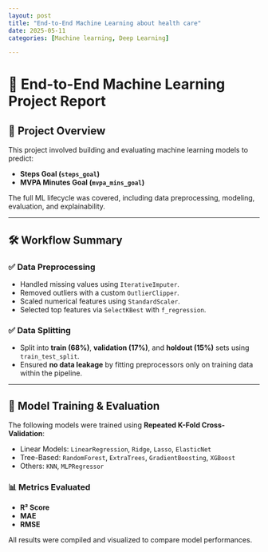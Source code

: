 ```yaml
---
layout: post
title: "End-to-End Machine Learning about health care"
date: 2025-05-11
categories: [Machine learning, Deep Learning]

---
```

# 🧠 End-to-End Machine Learning Project Report

## 📌 Project Overview

This project involved building and evaluating machine learning models to predict:
- **Steps Goal (`steps_goal`)**
- **MVPA Minutes Goal (`mvpa_mins_goal`)**

The full ML lifecycle was covered, including data preprocessing, modeling, evaluation, and explainability.

---

## 🛠️ Workflow Summary

### ✅ Data Preprocessing
- Handled missing values using `IterativeImputer`.
- Removed outliers with a custom `OutlierClipper`.
- Scaled numerical features using `StandardScaler`.
- Selected top features via `SelectKBest` with `f_regression`.

### ✅ Data Splitting
- Split into **train (68%)**, **validation (17%)**, and **holdout (15%)** sets using `train_test_split`.
- Ensured **no data leakage** by fitting preprocessors only on training data within the pipeline.

---

## 🤖 Model Training & Evaluation

The following models were trained using **Repeated K-Fold Cross-Validation**:
- Linear Models: `LinearRegression`, `Ridge`, `Lasso`, `ElasticNet`
- Tree-Based: `RandomForest`, `ExtraTrees`, `GradientBoosting`, `XGBoost`
- Others: `KNN`, `MLPRegressor`

### 📊 Metrics Evaluated
- **R² Score**
- **MAE**
- **RMSE**

All results were compiled and visualized to compare model performances.
